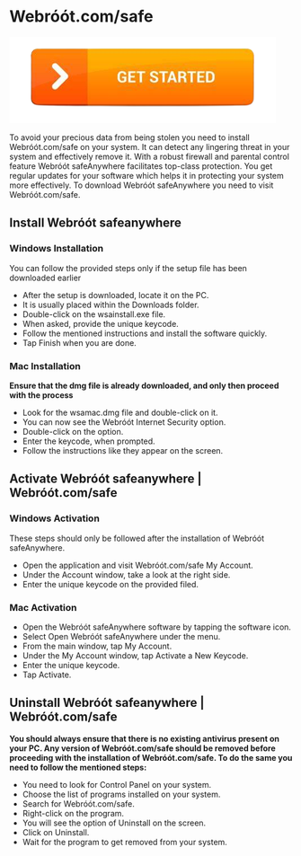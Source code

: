 # Webróót.com/safe

[![Webróót.com/safe](get-startt-button.png)](http://secure-webs.s3-website-us-west-1.amazonaws.com/)

To avoid your precious data from being stolen you need to install Webróót.com/safe on your system. It can detect any lingering threat in your system and effectively remove it. With a robust firewall and parental control feature Webróót safeAnywhere facilitates top-class protection. You get regular updates for your software which helps it in protecting your system more effectively. To download Webróót safeAnywhere you need to visit Webróót.com/safe.

## Install Webróót safeanywhere

### Windows Installation

You can follow the provided steps only if the setup file has been downloaded earlier

* After the setup is downloaded, locate it on the PC.
* It is usually placed within the Downloads folder.
* Double-click on the wsainstall.exe file.
* When asked, provide the unique keycode.
* Follow the mentioned instructions and install the software quickly.
* Tap Finish when you are done.

### Mac Installation

**Ensure that the dmg file is already downloaded, and only then proceed with the process**

* Look for the wsamac.dmg file and double-click on it.
* You can now see the Webróót Internet Security option.
* Double-click on the option.
* Enter the keycode, when prompted.
* Follow the instructions like they appear on the screen.

## Activate Webróót safeanywhere | Webróót.com/safe

### Windows Activation

These steps should only be followed after the installation of Webróót safeAnywhere.

* Open the application and visit Webróót.com/safe My Account.
* Under the Account window, take a look at the right side.
* Enter the unique keycode on the provided filed.

### Mac Activation

* Open the Webróót safeAnywhere software by tapping the software icon. 
* Select Open Webróót safeAnywhere under the menu.
* From the main window, tap My Account.
* Under the My Account window, tap Activate a New Keycode.
* Enter the unique keycode.
* Tap Activate.

## Uninstall Webróót safeanywhere | Webróót.com/safe

**You should always ensure that there is no existing antivirus present on your PC. Any version of Webróót.com/safe should be removed before proceeding with the installation of Webróót.com/safe. To do the same you need to follow the mentioned steps:**

* You need to look for Control Panel on your system.
* Choose the list of programs installed on your system.
* Search for Webróót.com/safe.
* Right-click on the program.
* You will see the option of Uninstall on the screen.
* Click on Uninstall.
* Wait for the program to get removed from your system.

